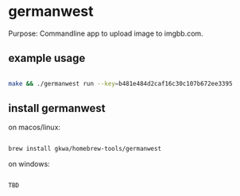 # germanwest

Purpose:
Commandline app to upload image to imgbb.com.



## example usage

```bash

make && ./germanwest run --key=b481e484d2caf16c30c107b672ee3395

```

## install germanwest


on macos/linux:
```bash

brew install gkwa/homebrew-tools/germanwest

```


on windows:

```powershell

TBD

```
